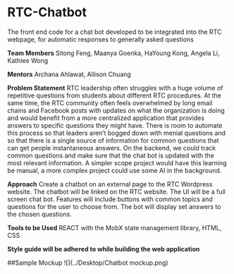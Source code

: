 # RTC-Chatbot
The front end code for a chat bot developed to be integrated into the RTC webpage, for automatic responses to generally asked questions

**Team Members**
Sitong Feng, Maanya Goenka, HaYoung Kong, Angela Li, Kathlee Wong

**Mentors**
Archana Ahlawat, Allison Chuang

**Problem Statement**
RTC leadership often struggles with a huge volume of repetitive questions from students about different RTC procedures. At the same time, the RTC community often feels overwhelmed by long email chains and Facebook posts with updates on what the organization is doing and would benefit from a more centralized application that provides answers to specific questions they might have. There is room to automate this process so that leaders aren’t bogged down with menial questions and so that there is a single source of information for common questions that can get people instantaneous answers. On the backend, we could track common questions and make sure that the chat bot is updated with the most relevant information. A simpler scope project would have this learning be manual, a more complex project could use some AI in the background.

**Approach**
Create a chatbot on an external page to the RTC Wordpress website. The chatbot will be linked on the RTC website. The UI will be a full screen chat bot. Features will include buttons with common topics and questions for the user to choose from. The bot will display set answers to the chosen questions.

**Tools to be Used**
REACT with the MobX state management library, HTML, CSS

**Style guide will be adhered to while building the web application**

##Sample Mockup
![](../Desktop/Chatbot mockup.png)
